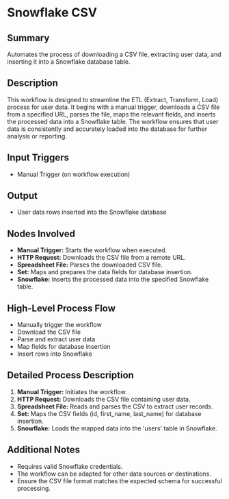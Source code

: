 # Snowflake CSV

## Summary
Automates the process of downloading a CSV file, extracting user data, and inserting it into a Snowflake database table.

## Description
This workflow is designed to streamline the ETL (Extract, Transform, Load) process for user data. It begins with a manual trigger, downloads a CSV file from a specified URL, parses the file, maps the relevant fields, and inserts the processed data into a Snowflake table. The workflow ensures that user data is consistently and accurately loaded into the database for further analysis or reporting.

## Input Triggers
- Manual Trigger (on workflow execution)

## Output
- User data rows inserted into the Snowflake database

## Nodes Involved
- **Manual Trigger:** Starts the workflow when executed.
- **HTTP Request:** Downloads the CSV file from a remote URL.
- **Spreadsheet File:** Parses the downloaded CSV file.
- **Set:** Maps and prepares the data fields for database insertion.
- **Snowflake:** Inserts the processed data into the specified Snowflake table.

## High-Level Process Flow
- Manually trigger the workflow
- Download the CSV file
- Parse and extract user data
- Map fields for database insertion
- Insert rows into Snowflake

## Detailed Process Description
1. **Manual Trigger:** Initiates the workflow.
2. **HTTP Request:** Downloads the CSV file containing user data.
3. **Spreadsheet File:** Reads and parses the CSV to extract user records.
4. **Set:** Maps the CSV fields (id, first_name, last_name) for database insertion.
5. **Snowflake:** Loads the mapped data into the 'users' table in Snowflake.

## Additional Notes
- Requires valid Snowflake credentials.
- The workflow can be adapted for other data sources or destinations.
- Ensure the CSV file format matches the expected schema for successful processing.

